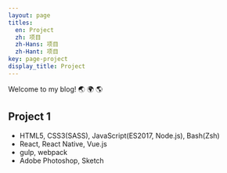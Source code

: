 ```yaml
---
layout: page
titles:
  en: Project
  zh: 项目
  zh-Hans: 项目
  zh-Hant: 项目
key: page-project
display_title: Project
---
```


Welcome to my blog! :earth_asia: :earth_africa: :earth_americas:


## Project 1

- HTML5, CSS3(SASS), JavaScript(ES2017, Node.js), Bash(Zsh)
- React, React Native, Vue.js
- gulp, webpack
- Adobe Photoshop, Sketch

